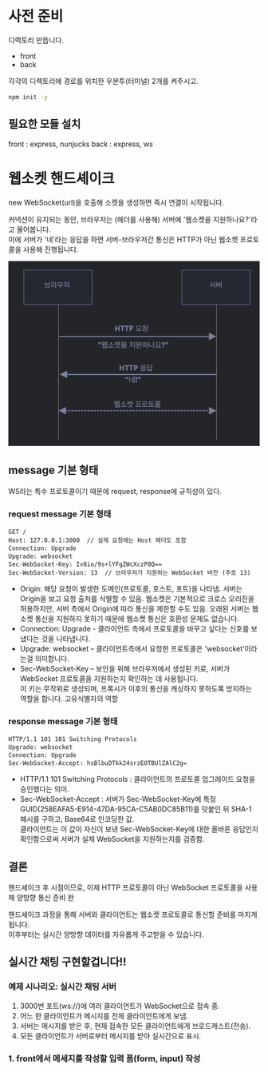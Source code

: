 # 사전 준비

디렉토리 만듭니다.

- front
- back

각각의 디렉토리에 경로를 위치한 우분투(터미널) 2개를 켜주시고.

```sh
npm init -y
```

## 필요한 모듈 설치

front : express, nunjucks
back : express, ws

# 웹소켓 핸드셰이크

new WebSocket(url)을 호출해 소켓을 생성하면 즉시 연결이 시작됩니다.

커넥션이 유지되는 동안, 브라우저는 (헤더를 사용해) 서버에 '웹소켓을 지원하나요?'라고 물어봅니다.  
이에 서버가 '네’라는 응답을 하면 서버-브라우저간 통신은 HTTP가 아닌 웹소켓 프로토콜을 사용해 진행됩니다.

<img src="./wsHandShake.png"/>

## message 기본 형태

WS라는 특수 프로토콜이기 때문에 request, response에 규칙성이 있다.

### request message 기본 형태

```
GET /
Host: 127.0.0.1:3000  // 실제 요청에는 Host 헤더도 포함
Connection: Upgrade
Upgrade: websocket
Sec-WebSocket-Key: Iv8io/9s+lYFgZWcXczP8Q==
Sec-WebSocket-Version: 13  // 브라우저가 지원하는 WebSocket 버전 (주로 13)
```

- Origin: 해당 요청이 발생한 도메인(프로토콜, 호스트, 포트)을 나타냄.
  서버는 Origin을 보고 요청 출처를 식별할 수 있음.
  웹소켓은 기본적으로 크로스 오리진을 허용하지만, 서버 측에서 Origin에 따라 통신을 제한할 수도 있음.
  오래된 서버는 웹소켓 통신을 지원하지 못하기 때문에 웹소켓 통신은 호환성 문제도 없습니다.
- Connection: Upgrade - 클라이언트 측에서 프로토콜을 바꾸고 싶다는 신호를 보냈다는 것을 나타냅니다.
- Upgrade: websocket – 클라이언트측에서 요청한 프로토콜은 'websocket’이라는걸 의미합니다.
- Sec-WebSocket-Key – 보안을 위해 브라우저에서 생성된 키로, 서버가 WebSocket 프로토콜을 지원하는지 확인하는 데 사용됩니다.  
  이 키는 무작위로 생성되며, 프록시가 이후의 통신을 캐싱하지 못하도록 방지하는 역할을 합니다. 고유식별자의 역할

### response message 기본 형태

```
HTTP/1.1 101 101 Switching Protocols
Upgrade: websocket
Connection: Upgrade
Sec-WebSocket-Accept: hsBlbuDTkk24srzEOTBUlZAlC2g=
```

- HTTP/1.1 101 Switching Protocols : 클라이언트의 프로토콜 업그레이드 요청을 승인했다는 의미.
- Sec-WebSocket-Accept : 서버가 Sec-WebSocket-Key에 특정 GUID(258EAFA5-E914-47DA-95CA-C5AB0DC85B11)를 덧붙인 뒤 SHA-1 해시를 구하고, Base64로 인코딩한 값.  
  클라이언트는 이 값이 자신이 보낸 Sec-WebSocket-Key에 대한 올바른 응답인지 확인함으로써 서버가 실제 WebSocket을 지원하는지를 검증함.

## 결론

핸드셰이크 후 시점이므로, 이제 HTTP 프로토콜이 아닌 WebSocket 프로토콜을 사용해 양방향 통신 준비 완

핸드셰이크 과정을 통해 서버와 클라이언트는 웹소켓 프로토콜로 통신할 준비를 마치게 됩니다.  
이후부터는 실시간 양방향 데이터를 자유롭게 주고받을 수 있습니다.

## 실시간 채팅 구현할겁니다!!

### 예제 시나리오: 실시간 채팅 서버

1. 3000번 포트(ws://)에 여러 클라이언트가 WebSocket으로 접속 중.
2. 어느 한 클라이언트가 메시지를 전체 클라이언트에게 보냄.
3. 서버는 메시지를 받은 후, 현재 접속한 모든 클라이언트에게 브로드캐스트(전송).
4. 모든 클라이언트가 서버로부터 메시지를 받아 실시간으로 표시.

### 1. front에서 메세지를 작성할 입력 폼(form, input) 작성
